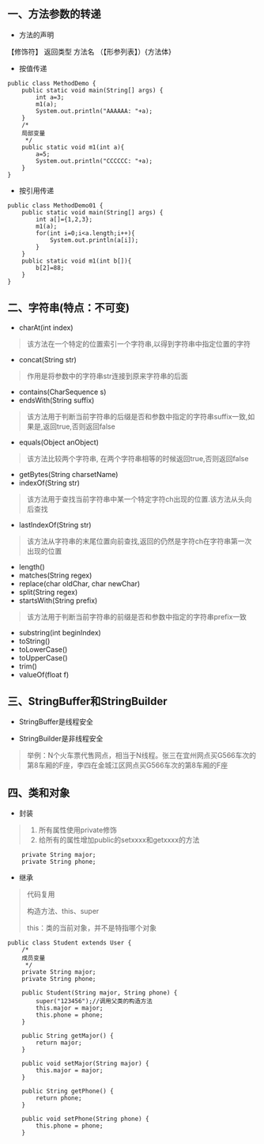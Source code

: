 ## 一、方法参数的转递

- 方法的声明

【修饰符】 返回类型 方法名 （【形参列表】）{方法体}

- 按值传递

```$xslt
public class MethodDemo {
    public static void main(String[] args) {
        int a=3;
        m1(a);
        System.out.println("AAAAAA: "+a);
    }
    /*
    局部变量
     */
    public static void m1(int a){
        a=5;
        System.out.println("CCCCCC: "+a);
    }
}
```


- 按引用传递

```$xslt
public class MethodDemo01 {
    public static void main(String[] args) {
        int a[]={1,2,3};
        m1(a);
        for(int i=0;i<a.length;i++){
            System.out.println(a[i]);
        }
    }
    public static void m1(int b[]){
        b[2]=88;
    }
}
```

## 二、字符串(特点：不可变)

- charAt(int index) 
> 该方法在一个特定的位置索引一个字符串,以得到字符串中指定位置的字符

- concat(String str) 
> 作用是将参数中的字符串str连接到原来字符串的后面
- contains(CharSequence s) 
- endsWith(String suffix)
> 该方法用于判断当前字符串的后缀是否和参数中指定的字符串suffix一致,如果是,返回true,否则返回false 
- equals(Object anObject)
> 该方法比较两个字符串, 在两个字符串相等的时候返回true,否则返回false
- getBytes(String charsetName)
- indexOf(String str) 
> 该方法用于查找当前字符串中某一个特定字符ch出现的位置.该方法从头向后查找
- lastIndexOf(String str) 
> 该方法从字符串的末尾位置向前查找,返回的仍然是字符ch在字符串第一次出现的位置
- length() 
- matches(String regex) 
- replace(char oldChar, char newChar) 
- split(String regex) 
- startsWith(String prefix) 
> 该方法用于判断当前字符串的前缀是否和参数中指定的字符串prefix一致
- substring(int beginIndex) 
- toString() 
- toLowerCase() 
- toUpperCase() 
- trim()
- valueOf(float f)

## 三、StringBuffer和StringBuilder

- StringBuffer是线程安全

- StringBuilder是非线程安全

> 举例：N个火车票代售网点，相当于N线程。张三在宜州网点买G566车次的第8车厢的F座，李四在金城江区网点买G566车次的第8车厢的F座


## 四、类和对象

- 封装
> 1. 所有属性使用private修饰
> 2. 给所有的属性增加public的setxxxx和getxxxx的方法


```$xslt
    private String major;
    private String phone;
```
- 继承
> 代码复用
>
> 构造方法、this、super
>
>this：类的当前对象，并不是特指哪个对象


```$xslt
public class Student extends User {
    /*
    成员变量
     */
    private String major;
    private String phone;

    public Student(String major, String phone) {
        super("123456");//调用父类的构造方法
        this.major = major;
        this.phone = phone;
    }

    public String getMajor() {
        return major;
    }

    public void setMajor(String major) {
        this.major = major;
    }

    public String getPhone() {
        return phone;
    }

    public void setPhone(String phone) {
        this.phone = phone;
    }

```




